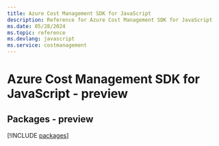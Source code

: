 ```yaml
---
title: Azure Cost Management SDK for JavaScript
description: Reference for Azure Cost Management SDK for JavaScript
ms.date: 05/28/2024
ms.topic: reference
ms.devlang: javascript
ms.service: costmanagement
---
```

# Azure Cost Management SDK for JavaScript - preview
## Packages - preview
[!INCLUDE [packages](cost-management-index.md)]
